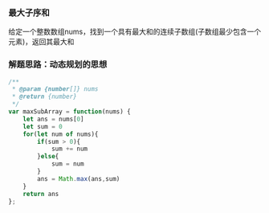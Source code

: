 ### 最大子序和
给定一个整数数组nums，找到一个具有最大和的连续子数组(子数组最少包含一个元素)，返回其最大和

### 解题思路：动态规划的思想
```js
/**
 * @param {number[]} nums
 * @return {number}
 */
var maxSubArray = function(nums) {
    let ans = nums[0]
    let sum = 0
    for(let num of nums){
        if(sum > 0){
            sum += num
        }else{
            sum = num
        }
        ans = Math.max(ans,sum)
    }
    return ans
};
```